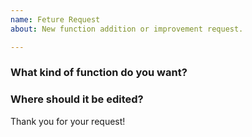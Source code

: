 ```yaml
---
name: Feture Request
about: New function addition or improvement request.

---
```


### What kind of function do you want?

### Where should it be edited?  



Thank you for your request!  
